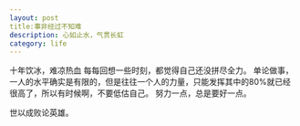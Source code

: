 ```yaml
---
layout: post
title:事非经过不知难
description: 心如止水，气贯长虹
category: life
---
```

十年饮冰，难凉热血
每每回想一些时刻，都觉得自己还没拼尽全力。
单论做事，一人的水平确实是有限的，但是往往一个人的力量，只能发挥其中的80%就已经很高了，所以有时候啊，不要低估自己。
努力一点，总是要好一点。



世以成败论英雄。
